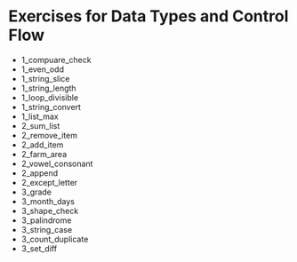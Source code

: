 # Exercises for Data Types and Control Flow

* 1_compuare_check
* 1_even_odd
* 1_string_slice
* 1_string_length
* 1_loop_divisible
* 1_string_convert
* 1_list_max
* 2_sum_list
* 2_remove_item
* 2_add_item
* 2_farm_area
* 2_vowel_consonant
* 2_append
* 2_except_letter
* 3_grade
* 3_month_days
* 3_shape_check
* 3_palindrome
* 3_string_case
* 3_count_duplicate
* 3_set_diff
